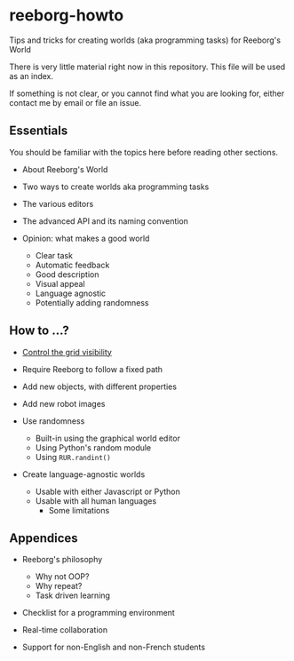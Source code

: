 # reeborg-howto
Tips and tricks for creating worlds (aka programming tasks) for Reeborg's World

There is very little material right now in this repository. This file will
be used as an index.

If something is not clear, or you cannot find what you are looking for,
either contact me by email or file an issue.

## Essentials

You should be familiar with the topics here before reading other sections.

* About Reeborg's World

* Two ways to create worlds aka programming tasks

* The various editors

* The advanced API and its naming convention

* Opinion: what makes a good world

    - Clear task
    - Automatic feedback
    - Good description
    - Visual appeal
    - Language agnostic
    - Potentially adding randomness

## How to ...?

* [Control the grid visibility](src/visible_grid.md)

* Require Reeborg to follow a fixed path

* Add new objects, with different properties

* Add new robot images

* Use randomness

    - Built-in using the graphical world editor
    - Using Python's random module
    - Using `RUR.randint()`

* Create language-agnostic worlds

    - Usable with either Javascript or Python
    - Usable with all human languages
        * Some limitations



## Appendices

* Reeborg's philosophy

    - Why not OOP?
    - Why repeat?
    - Task driven learning

* Checklist for a programming environment

* Real-time collaboration

* Support for non-English and non-French students